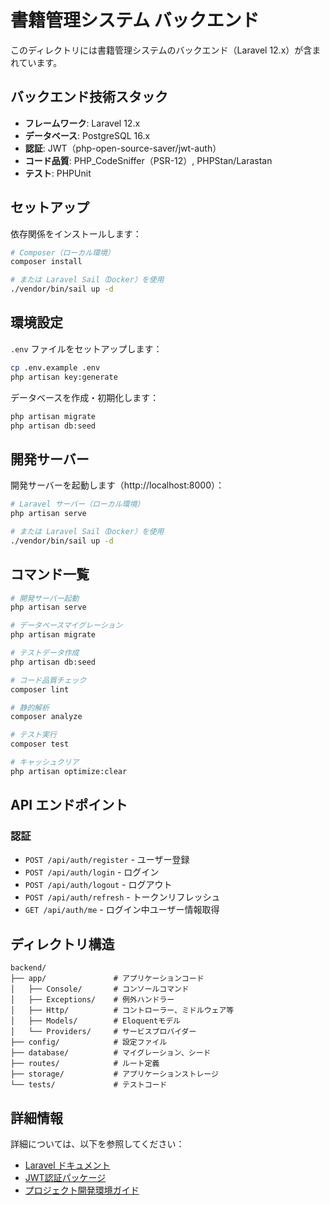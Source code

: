 # 書籍管理システム バックエンド

このディレクトリには書籍管理システムのバックエンド（Laravel 12.x）が含まれています。

## バックエンド技術スタック

- **フレームワーク**: Laravel 12.x
- **データベース**: PostgreSQL 16.x
- **認証**: JWT（php-open-source-saver/jwt-auth）
- **コード品質**: PHP_CodeSniffer（PSR-12）, PHPStan/Larastan
- **テスト**: PHPUnit

## セットアップ

依存関係をインストールします：

```bash
# Composer（ローカル環境）
composer install

# または Laravel Sail（Docker）を使用
./vendor/bin/sail up -d
```

## 環境設定

`.env` ファイルをセットアップします：

```bash
cp .env.example .env
php artisan key:generate
```

データベースを作成・初期化します：

```bash
php artisan migrate
php artisan db:seed
```

## 開発サーバー

開発サーバーを起動します（http://localhost:8000）：

```bash
# Laravel サーバー（ローカル環境）
php artisan serve

# または Laravel Sail（Docker）を使用
./vendor/bin/sail up -d
```

## コマンド一覧

```bash
# 開発サーバー起動
php artisan serve

# データベースマイグレーション
php artisan migrate

# テストデータ作成
php artisan db:seed

# コード品質チェック
composer lint

# 静的解析
composer analyze

# テスト実行
composer test

# キャッシュクリア
php artisan optimize:clear
```

## API エンドポイント

### 認証

- `POST /api/auth/register` - ユーザー登録
- `POST /api/auth/login` - ログイン
- `POST /api/auth/logout` - ログアウト
- `POST /api/auth/refresh` - トークンリフレッシュ
- `GET /api/auth/me` - ログイン中ユーザー情報取得

## ディレクトリ構造

```
backend/
├── app/               # アプリケーションコード
│   ├── Console/       # コンソールコマンド
│   ├── Exceptions/    # 例外ハンドラー
│   ├── Http/          # コントローラー、ミドルウェア等
│   ├── Models/        # Eloquentモデル
│   └── Providers/     # サービスプロバイダー
├── config/            # 設定ファイル
├── database/          # マイグレーション、シード
├── routes/            # ルート定義
├── storage/           # アプリケーションストレージ
└── tests/             # テストコード
```

## 詳細情報

詳細については、以下を参照してください：

- [Laravel ドキュメント](https://laravel.com/docs/12.x)
- [JWT認証パッケージ](https://github.com/PHP-Open-Source-Saver/jwt-auth)
- [プロジェクト開発環境ガイド](../DEVELOPMENT.md)

